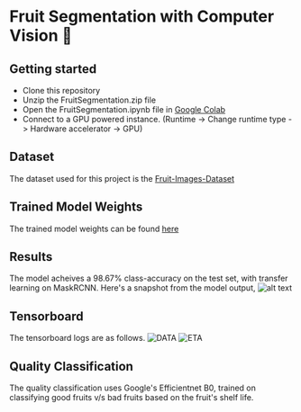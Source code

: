 # Fruit Segmentation with Computer Vision :rocket:

## Getting started

- Clone this repository
- Unzip the FruitSegmentation.zip file
- Open the FruitSegmentation.ipynb file in [Google Colab](https://colab.research.google.com/)
- Connect to a GPU powered instance. (Runtime -> Change runtime type -> Hardware accelerator -> GPU)

## Dataset

The dataset used for this project is the [Fruit-Images-Dataset](https://storage.googleapis.com/openimages/web/visualizer/index.html?type=segmentation&set=train&r=false&c=%2Fm%2F014j1m)

## Trained Model Weights

The trained model weights can be found [here](https://drive.google.com/drive/folders/1mMUBrGo9Ng1qCs8606zNDF6SQ8XujmKb?usp=sharing)

## Results

The model acheives a 98.67% class-accuracy on the test set, with transfer learning on MaskRCNN. Here's a snapshot from the model output,
![alt text](<https://oshi.at/TcmJ/lYpU.png>)

## Tensorboard 

The tensorboard logs are as follows. 
![DATA](https://oshi.at/rvtV/Maov.png)
![ETA](https://oshi.at/Udmt/DmZX.png)

## Quality Classification

The quality classification uses Google's Efficientnet B0, trained on classifying good fruits v/s bad fruits based on the fruit's shelf life.
